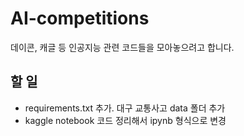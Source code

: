 # AI-competitions

데이콘, 캐글 등 인공지능 관련 코드들을 모아놓으려고 합니다.

## 할 일

- requirements.txt 추가. 대구 교통사고 data 폴더 추가
- kaggle notebook 코드 정리해서 ipynb 형식으로 변경

